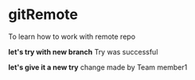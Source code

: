 # gitRemote
To learn how to work with remote repo

**let's try with new branch**
Try was successful

**let's give it a new try**
change made by Team member1
